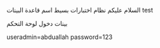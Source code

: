 السلام عليكم 
نظام اختبارات بسيط 
اسم قاعدة البينات test

بينات دخول لوحة التحكم

useradmin=abduallah
password=123
